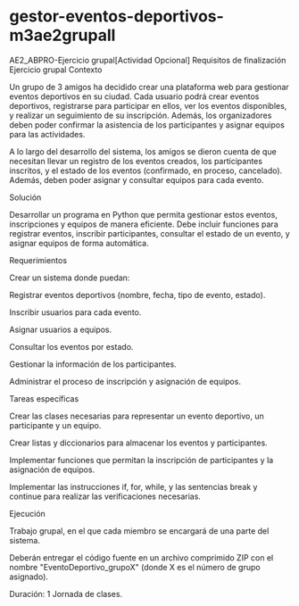 # gestor-eventos-deportivos-m3ae2grupall

AE2_ABPRO-Ejercicio grupal[Actividad Opcional]
Requisitos de finalización
Ejercicio grupal
Contexto

Un grupo de 3 amigos ha decidido crear una plataforma web para gestionar eventos deportivos en su ciudad. Cada usuario podrá crear eventos deportivos, registrarse para participar en ellos, ver los eventos disponibles, y realizar un seguimiento de su inscripción. Además, los organizadores deben poder confirmar la asistencia de los participantes y asignar equipos para las actividades.

A lo largo del desarrollo del sistema, los amigos se dieron cuenta de que necesitan llevar un registro de los eventos creados, los participantes inscritos, y el estado de los eventos (confirmado, en proceso, cancelado). Además, deben poder asignar y consultar equipos para cada evento.

Solución

Desarrollar un programa en Python que permita gestionar estos eventos, inscripciones y equipos de manera eficiente. Debe incluir funciones para registrar eventos, inscribir participantes, consultar el estado de un evento, y asignar equipos de forma automática.

Requerimientos

Crear un sistema donde puedan:

Registrar eventos deportivos (nombre, fecha, tipo de evento, estado).

Inscribir usuarios para cada evento.

Asignar usuarios a equipos.

Consultar los eventos por estado.

Gestionar la información de los participantes.

Administrar el proceso de inscripción y asignación de equipos.

Tareas específicas

Crear las clases necesarias para representar un evento deportivo, un participante y un equipo.

Crear listas y diccionarios para almacenar los eventos y participantes.

Implementar funciones que permitan la inscripción de participantes y la asignación de equipos.

Implementar las instrucciones if, for, while, y las sentencias break y continue para realizar las verificaciones necesarias.

Ejecución

Trabajo grupal, en el que cada miembro se encargará de una parte del sistema.

Deberán entregar el código fuente en un archivo comprimido ZIP con el nombre "EventoDeportivo_grupoX" (donde X es el número de grupo asignado).

Duración: 1 Jornada de clases.

